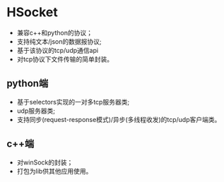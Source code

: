 # HSocket

- 兼容c++和python的协议；
- 支持纯文本/json的数据报协议;
- 基于该协议的tcp/udp通信api
- 对tcp协议下文件传输的简单封装。

## python端
- 基于selectors实现的一对多tcp服务器类;
- udp服务器类;
- 支持同步(request-response模式)/异步(多线程收发)的tcp/udp客户端类。  

## c++端
- 对winSock的封装；
- 打包为lib供其他应用使用。

